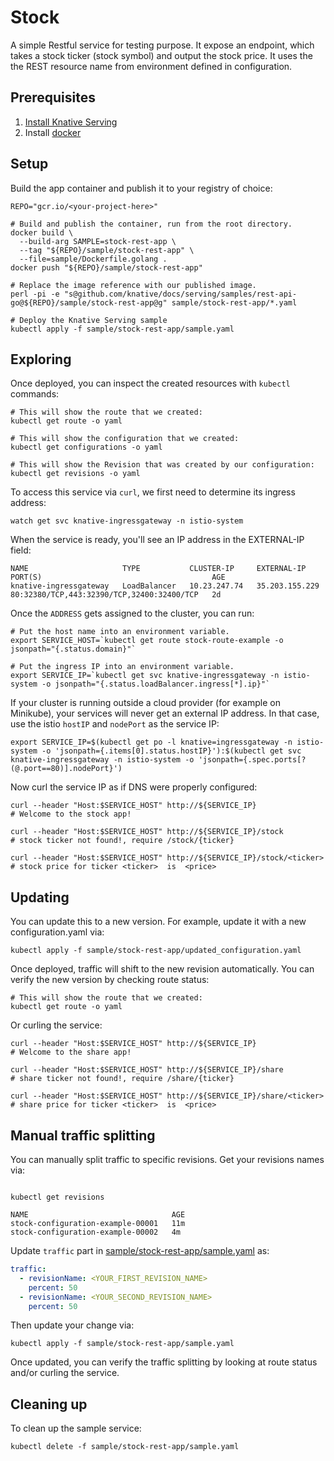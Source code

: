 # Stock

A simple Restful service for testing purpose. It expose an endpoint, which takes
a stock ticker (stock symbol) and output the stock price. It uses the the REST resource
name from environment defined in configuration.

## Prerequisites

1. [Install Knative Serving](https://github.com/knative/docs/blob/master/install/README.md)
1. Install [docker](https://www.docker.com/)

## Setup

Build the app container and publish it to your registry of choice:

```shell
REPO="gcr.io/<your-project-here>"

# Build and publish the container, run from the root directory.
docker build \
  --build-arg SAMPLE=stock-rest-app \
  --tag "${REPO}/sample/stock-rest-app" \
  --file=sample/Dockerfile.golang .
docker push "${REPO}/sample/stock-rest-app"

# Replace the image reference with our published image.
perl -pi -e "s@github.com/knative/docs/serving/samples/rest-api-go@${REPO}/sample/stock-rest-app@g" sample/stock-rest-app/*.yaml

# Deploy the Knative Serving sample
kubectl apply -f sample/stock-rest-app/sample.yaml
```

## Exploring

Once deployed, you can inspect the created resources with `kubectl` commands:

```shell
# This will show the route that we created:
kubectl get route -o yaml
```

```shell
# This will show the configuration that we created:
kubectl get configurations -o yaml
```

```shell
# This will show the Revision that was created by our configuration:
kubectl get revisions -o yaml

```

To access this service via `curl`, we first need to determine its ingress address:
```shell
watch get svc knative-ingressgateway -n istio-system
```

When the service is ready, you'll see an IP address in the EXTERNAL-IP field:

```
NAME                     TYPE           CLUSTER-IP     EXTERNAL-IP      PORT(S)                                      AGE
knative-ingressgateway   LoadBalancer   10.23.247.74   35.203.155.229   80:32380/TCP,443:32390/TCP,32400:32400/TCP   2d
```

Once the `ADDRESS` gets assigned to the cluster, you can run:

```shell
# Put the host name into an environment variable.
export SERVICE_HOST=`kubectl get route stock-route-example -o jsonpath="{.status.domain}"`

# Put the ingress IP into an environment variable.
export SERVICE_IP=`kubectl get svc knative-ingressgateway -n istio-system -o jsonpath="{.status.loadBalancer.ingress[*].ip}"`
```

If your cluster is running outside a cloud provider (for example on Minikube),
your services will never get an external IP address. In that case, use the istio `hostIP` and `nodePort` as the service IP:

```shell
export SERVICE_IP=$(kubectl get po -l knative=ingressgateway -n istio-system -o 'jsonpath={.items[0].status.hostIP}'):$(kubectl get svc knative-ingressgateway -n istio-system -o 'jsonpath={.spec.ports[?(@.port==80)].nodePort}')
```

Now curl the service IP as if DNS were properly configured:

```shell
curl --header "Host:$SERVICE_HOST" http://${SERVICE_IP}
# Welcome to the stock app!
```

```shell
curl --header "Host:$SERVICE_HOST" http://${SERVICE_IP}/stock
# stock ticker not found!, require /stock/{ticker}
```

```shell
curl --header "Host:$SERVICE_HOST" http://${SERVICE_IP}/stock/<ticker>
# stock price for ticker <ticker>  is  <price>
```

## Updating

You can update this to a new version. For example, update it with a new configuration.yaml via:
```shell
kubectl apply -f sample/stock-rest-app/updated_configuration.yaml
```

Once deployed, traffic will shift to the new revision automatically. You can verify the new version
by checking route status:
```shell
# This will show the route that we created:
kubectl get route -o yaml
```

Or curling the service:

```shell
curl --header "Host:$SERVICE_HOST" http://${SERVICE_IP}
# Welcome to the share app!
```

```shell
curl --header "Host:$SERVICE_HOST" http://${SERVICE_IP}/share
# share ticker not found!, require /share/{ticker}
```

```shell
curl --header "Host:$SERVICE_HOST" http://${SERVICE_IP}/share/<ticker>
# share price for ticker <ticker>  is  <price>
```

## Manual traffic splitting

You can manually split traffic to specific revisions. Get your revisions names via:
```shell

kubectl get revisions
```

```
NAME                                AGE
stock-configuration-example-00001   11m
stock-configuration-example-00002   4m
```

Update `traffic` part in [sample/stock-rest-app/sample.yaml](./sample.yaml) as:
```yaml
traffic:
  - revisionName: <YOUR_FIRST_REVISION_NAME>
    percent: 50
  - revisionName: <YOUR_SECOND_REVISION_NAME>
    percent: 50
```

Then update your change via:
```shell
kubectl apply -f sample/stock-rest-app/sample.yaml
```

Once updated, you can verify the traffic splitting by looking at route status and/or curling
the service.

## Cleaning up

To clean up the sample service:

```shell
kubectl delete -f sample/stock-rest-app/sample.yaml
```
